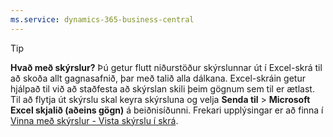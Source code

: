 ```yaml
---
ms.service: dynamics-365-business-central
---
```

> [!TIP]
> **Hvað með skýrslur?** Þú getur flutt niðurstöður skýrslunnar út í Excel-skrá til að skoða allt gagnasafnið, þar með talið alla dálkana. Excel-skráin getur hjálpað til við að staðfesta að skýrslan skili þeim gögnum sem til er ætlast. Til að flytja út skýrslu skal keyra skýrsluna og velja **Senda til** > **Microsoft Excel skjalið (aðeins gögn)** á beiðnisíðunni. Frekari upplýsingar er að finna í [Vinna með skýrslur - Vista skýrslu í skrá](../ui-work-report.md#saving-a-report-to-a-file).